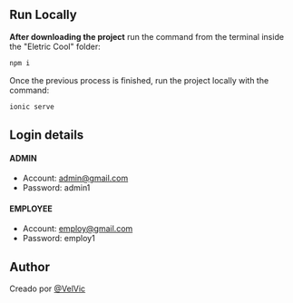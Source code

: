 ## Run Locally
**After downloading the project**
run the command from the terminal inside the "Eletric Cool" folder:
```bash
npm i
```
Once the previous process is finished, run the project locally with the command:
```bash
ionic serve
```
## Login details
#### **ADMIN**
- Account: admin@gmail.com
- Password: admin1
#### **EMPLOYEE**
- Account: employ@gmail.com
- Password: employ1

## Author

Creado por [@VelVic](https://github.com/VelVic)
